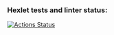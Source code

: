 ### Hexlet tests and linter status:
[![Actions Status](https://github.com/naz882/java-project-lvl1/workflows/hexlet-check/badge.svg)](https://github.com/naz882/java-project-lvl1/actions)